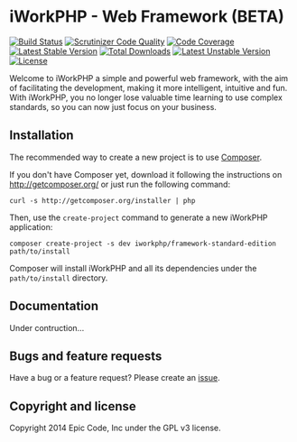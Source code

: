 # iWorkPHP - Web Framework (BETA)

[![Build Status](https://travis-ci.org/EpicCode/iWorkPHP.svg?branch=master)](https://travis-ci.org/EpicCode/iWorkPHP)
[![Scrutinizer Code Quality](https://scrutinizer-ci.com/g/EpicCode/iWorkPHP/badges/quality-score.png?s=92de3bbf484ab8ebd74101a6c1ddab947eeb4f75)](https://scrutinizer-ci.com/g/EpicCode/iWorkPHP/)
[![Code Coverage](https://scrutinizer-ci.com/g/EpicCode/iWorkPHP/badges/coverage.png?s=046d0d7f21c8f078e87e6d3126dd64a42247ee3e)](https://scrutinizer-ci.com/g/EpicCode/iWorkPHP/)
[![Latest Stable Version](https://poser.pugx.org/iworkphp/framework-standard-edition/v/stable.png)](https://packagist.org/packages/iworkphp/framework-standard-edition) [![Total Downloads](https://poser.pugx.org/iworkphp/framework-standard-edition/downloads.png)](https://packagist.org/packages/iworkphp/framework-standard-edition) [![Latest Unstable Version](https://poser.pugx.org/iworkphp/framework-standard-edition/v/unstable.png)](https://packagist.org/packages/iworkphp/framework-standard-edition) [![License](https://poser.pugx.org/iworkphp/framework-standard-edition/license.png)](https://packagist.org/packages/iworkphp/framework-standard-edition)



Welcome to iWorkPHP a simple and powerful web framework, with the aim of facilitating the development, making it more intelligent, intuitive and fun. <br/>
With iWorkPHP, you no longer lose valuable time learning to use complex standards, so you can now just focus on your business.

## Installation

The recommended way to create a new project is to use [Composer][1].

If you don't have Composer yet, download it following the instructions on
http://getcomposer.org/ or just run the following command:

    curl -s http://getcomposer.org/installer | php

Then, use the `create-project` command to generate a new iWorkPHP application:

    composer create-project -s dev iworkphp/framework-standard-edition path/to/install

Composer will install iWorkPHP and all its dependencies under the `path/to/install` directory.

## Documentation

Under contruction...

## Bugs and feature requests

Have a bug or a feature request? Please create an [issue][2].

## Copyright and license

Copyright 2014 Epic Code, Inc under the GPL v3 license.

[1]:  http://getcomposer.org/
[2]:  https://github.com/EpicCode/iWorkPHP/issues
